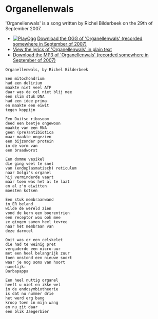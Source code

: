 # Organellenwals

'Organellenwals' is a song written by Richel Bilderbeek on the 29th of September 2007.

-   [![PlayOgg](http://static.fsf.org/playogg/Play_ogg_80x15.png "I support PlayOgg!")](http://playogg.org) [Download the OGG of 'Organellenwals' (recorded somewhere in September of 2007)](CD07_Organellenwals.ogg)
-   [View the lyrics of 'Organellenwals' in plain text](SongOrganellenwals.txt)
-   [Download the MP3 of 'Organellenwals' (recorded somewhere in September of 2007)](CD07_Organellenwals.mp3)

```
Organellenwals, by Richel Bilderbeek

Een mitochondrium
had een delirium
maakte niet veel ATP
daar was de cel niet blij mee
een slim stuk DNA
had een idee prima
en maakte een eiwit 
tegen koppijn

Een Duitse ribosoom
deed een beetje ongewoon
maakte van een RNA
geen (pre)antibiotica
maar maakte ongezien
een bijzonder protein
in de vorm van
een braadworst

Een domme vesikel
die ging veel te snel
van (endoplasmatisch) reticulum
naar Golgi's organel
hij verminderde vaart
maar toen was het al te laat
en al z'n eiwitten
moesten kotsen

Een stuk membraanwand
in ER beland
wilde de wereld zien
vond de kern een boerentrien
een receptor wou ook mee 
ze gingen samen heel tevree
naar het membraan van
deze darmcel

Ooit was er een celskelet
die had te weinig pret
vergaderde een micro-uur
met een heel belangrijk zuur
toen onstond een nieuwe soort
waar je nog soms van hoort
namelijk:
Barbapappa

Een heel nuttig organel
heeft u niet en ikke wel
in de endosymbiotheorie
is dat nu nummer drie
het werd erg bang
kroop toen in mijn wang
en nu zit daar
een blik Jaegerbier
```


